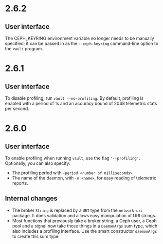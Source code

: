 # 2.6.2

## User interface

The CEPH_KEYRING environment variable no longer needs to be manually
specified; it can be passed in as the `--ceph-keyring` command-line
option to the `vault` program.

# 2.6.1

## User interface

To disable profiling, run ``vault --no-profiling``. By default,
profiling is enabled with a period of 1s and an accuracy bound of 2048
telemetric stats per second.

# 2.6.0

## User interface

To enable profiling when running `vault`, use the flag `'--profiling'`.
Optionally, you can also specify:

  * The profiling period with `-period <number of milliseconds>`.
  * The name of the daemon, with `-n <name>`, for easy reading of
    telemetric reports.

## Internal changes

* The broker ``String`` is replaced by a ``URI`` type from the
  ``network-uri`` package. It does validation and allows easy
  manipulation of URI strings.
* Most functions that previously take a broker string, a Ceph user, a
  Ceph pool and a signal now take those things in a ``DaemonArgs`` sum
  type, which also includes a profiling interface. Use the smart
  constructor ``daemonArgs`` to create this sum type.
